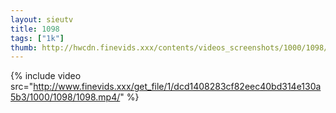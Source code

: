 ```yaml
--- 
layout: sieutv
title: 1098
tags: ["1k"]
thumb: http://hwcdn.finevids.xxx/contents/videos_screenshots/1000/1098/preview.mp4.jpg
---
```

{% include video src="http://www.finevids.xxx/get_file/1/dcd1408283cf82eec40bd314e130a5b3/1000/1098/1098.mp4/" %} 
